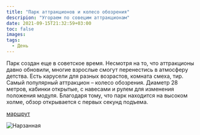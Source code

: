 ```yaml
---
title: "Парк аттракционов и колесо обозрения"
descripion: "Угораем по совецим аттракционам"
date: 2021-09-15T21:32:59+03:00
toc: false
images:
tags:
  - День
---
```

Парк создан еще в советское время. Несмотря на то, что аттракционы давно обновили, многие взрослые смогут перенестись в атмосферу детства. Есть карусели для разных возрастов, комната смеха, тир. Самый популярный аттракцион &ndash; колесо обозрения. Диаметр 28 метров, кабинки открытые, с навесами и рулем для изменения положения модуля. Благодаря тому, что парк находится на высоком холме, обзор открывается с первых секунд подъема.


[маршрут](https://goo.gl/maps/iTwNmRHgrXidvvob8)

![Нарзанная](/img/park-attraktsionov-i-koleso-obozreniya-700x459.jpg)

